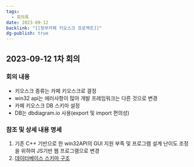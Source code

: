 ```yaml
---
tags:
  - 회의록
date: 2023-09-12
backlink: "[[정무카페 키오스크 프로젝트]]"
dg-publish: true
---
```

## 2023-09-12 1차 회의
### 회의 내용
+ 키오스크 종류는 카페 키오스크로 결정
+ win32 api는 에러사항이 많아 개발 프레임워크는 다른 것으로 변경
+ 카페 키오스크 DB 스키마 설정
+ DB는 dbdiagram.io 사용(export 및 import 편의성)

### 참조 및 상세 내용 명세
1. 기존 C++ 기반으로 한 win32API의 GUI 지원 부족 및  프로그램 설계 난이도 조정을 위하여 JS기반 웹 프로그램으로 변경
2. [데이터베이스 스키마 구조](https://dbdiagram.io/d/JM_Cafe-64f6e85002bd1c4a5efb3f37)
